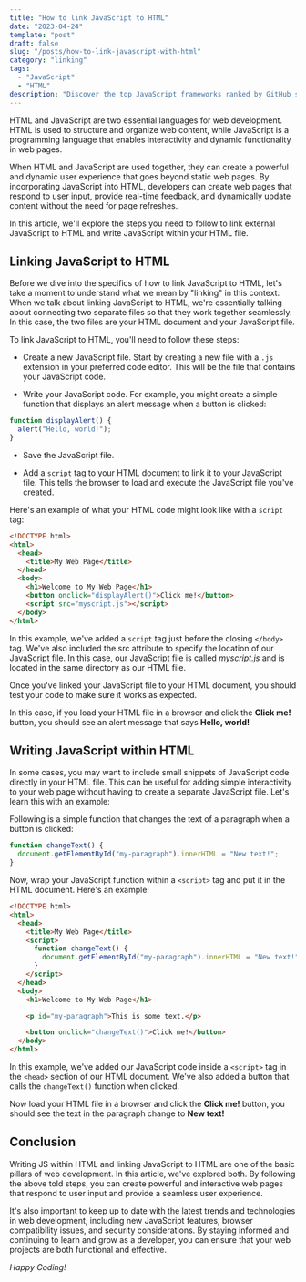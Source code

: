 ```yaml
---
title: "How to link JavaScript to HTML"
date: "2023-04-24"
template: "post"
draft: false
slug: "/posts/how-to-link-javascript-with-html"
category: "linking"
tags:
  - "JavaScript"
  - "HTML"
description: "Discover the top JavaScript frameworks ranked by GitHub stars, including React, Vue, Angular, and more"
---
```


HTML and JavaScript are two essential languages for web development. HTML is used to structure and organize web content, while JavaScript is a programming language that enables interactivity and dynamic functionality in web pages.

When HTML and JavaScript are used together, they can create a powerful and dynamic user experience that goes beyond static web pages. By incorporating JavaScript into HTML, developers can create web pages that respond to user input, provide real-time feedback, and dynamically update content without the need for page refreshes.

In this article, we'll explore the steps you need to follow to link external JavaScript to HTML and write JavaScript within your HTML file.

## Linking JavaScript to HTML

Before we dive into the specifics of how to link JavaScript to HTML, let's take a moment to understand what we mean by "linking" in this context. When we talk about linking JavaScript to HTML, we're essentially talking about connecting two separate files so that they work together seamlessly. In this case, the two files are your HTML document and your JavaScript file.

To link JavaScript to HTML, you'll need to follow these steps:

- Create a new JavaScript file. Start by creating a new file with a `.js` extension in your preferred code editor. This will be the file that contains your JavaScript code.

- Write your JavaScript code. For example, you might create a simple function that displays an alert message when a button is clicked:

```javascript
function displayAlert() {
  alert("Hello, world!");
}
```

- Save the JavaScript file.

- Add a `script` tag to your HTML document to link it to your JavaScript file. This tells the browser to load and execute the JavaScript file you've created.

Here's an example of what your HTML code might look like with a `script` tag:

```html
<!DOCTYPE html>
<html>
  <head>
    <title>My Web Page</title>
  </head>
  <body>
    <h1>Welcome to My Web Page</h1>
    <button onclick="displayAlert()">Click me!</button>
    <script src="myscript.js"></script>
  </body>
</html>
```

In this example, we've added a `script` tag just before the closing `</body>` tag. We've also included the src attribute to specify the location of our JavaScript file. In this case, our JavaScript file is called _myscript.js_ and is located in the same directory as our HTML file.

Once you've linked your JavaScript file to your HTML document, you should test your code to make sure it works as expected.

In this case, if you load your HTML file in a browser and click the **Click me!** button, you should see an alert message that says **Hello, world!**

## Writing JavaScript within HTML

In some cases, you may want to include small snippets of JavaScript code directly in your HTML file. This can be useful for adding simple interactivity to your web page without having to create a separate JavaScript file. Let's learn this with an example:

Following is a simple function that changes the text of a paragraph when a button is clicked:

```javascript
function changeText() {
  document.getElementById("my-paragraph").innerHTML = "New text!";
}
```

Now, wrap your JavaScript function within a `<script>` tag and put it in the HTML document. Here's an example:

```html
<!DOCTYPE html>
<html>
  <head>
    <title>My Web Page</title>
    <script>
      function changeText() {
        document.getElementById("my-paragraph").innerHTML = "New text!";
      }
    </script>
  </head>
  <body>
    <h1>Welcome to My Web Page</h1>

    <p id="my-paragraph">This is some text.</p>

    <button onclick="changeText()">Click me!</button>
  </body>
</html>
```

In this example, we've added our JavaScript code inside a `<script>` tag in the `<head>` section of our HTML document. We've also added a button that calls the `changeText()` function when clicked.

Now load your HTML file in a browser and click the **Click me!** button, you should see the text in the paragraph change to **New text!**

## Conclusion

Writing JS within HTML and linking JavaScript to HTML are one of the basic pillars of web development. In this article, we've explored both. By following the above told steps, you can create powerful and interactive web pages that respond to user input and provide a seamless user experience.

It's also important to keep up to date with the latest trends and technologies in web development, including new JavaScript features, browser compatibility issues, and security considerations. By staying informed and continuing to learn and grow as a developer, you can ensure that your web projects are both functional and effective.

_Happy Coding!_
